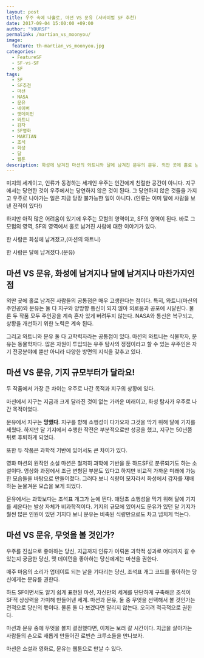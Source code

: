 ```yaml
---
layout: post
title: 우주 속에 나홀로, 마션 VS 문유 (서바이벌 SF 추천)
date: 2017-09-04 15:00:00 +09:00
author: "YOURSF"
permalink: /martian_vs_moonyou/
image:
  feature: th-martian_vs_moonyou.jpg
categories:
  - FeatureSF
  - SF-vs-SF
  - SF
tags:
  - SF
  - SF추천
  - 마션
  - NASA
  - 문유
  - 네이버
  - 맷데이먼
  - 와트니
  - 감자
  - SF영화
  - MARTIAN
  - 조석
  - 화성
  - 달
  - 웹툰
description: 화성에 남겨진 마션의 와트니와 달에 남겨진 문유의 문유. 외딴 곳에 홀로 남겨진 사람들의 공통점은 매우 고생한다는 점이다. 특히, 와트니(마션의 주인공)와 문유는 둘 다 지구와 양방향 통신이 되지 않아 외로움과 공포에 시달린다. 물론 두 작품 모두 주인공을 계속 혼자 있게 버려두지 않는다. NASA와 통신은 복구되고, 상황을 개선하기 위한 노력은 계속 된다.
---
```


미지의 세계이고, 인류가 동경하는 세계인 우주는 인간에게 친절한 공간이 아니다. 지구에서는 당연한 것이 우주에서는 당연하지 않은 것이 된다. 그 당연하지 않은 것들을 가지고 우주로 나아가는 일은 지금 당장 불가능한 일이 아니다. (인류는 이미 달에 사람을 보낸 전적이 있다!)

하지만 아직 많은 어려움이 있기에 우주는 모험의 영역이고, SF의 영역이 된다. 바로 그 모험의 영역, SF의 영역에서 홀로 남겨진 사람에 대한 이야기가 있다.

한 사람은 화성에 남겨졌고,(마션의 와트니)

한 사람은 달에 남겨졌다.(문유)

## 마션 VS 문유, 화성에 남겨지나 달에 남겨지나 마찬가지인 점

외딴 곳에 홀로 남겨진 사람들의 공통점은 매우 고생한다는 점이다. 특히, 와트니(마션의 주인공)와 문유는 둘 다 지구와 양방향 통신이 되지 않아 외로움과 공포에 시달린다. 물론 두 작품 모두 주인공을 계속 혼자 있게 버려두지 않는다. NASA와 통신은 복구되고, 상황을 개선하기 위한 노력은 계속 된다.

그리고 와트니와 문유 둘 다 고학력자라는 공통점이 있다. 마션의 와트니는 식물학자, 문유는 동물학자다. 많은 자원이 투입되는 우주 탐사의 정점이라고 할 수 있는 우주인은 자기 전공분야에 뿐만 아니라 다양한 방면의 지식을 갖추고 있다.

## 마션 VS 문유, 기지 규모부터가 달라요!

두 작품에서 가장 큰 차이는 우주로 나간 목적과 지구의 상황에 있다.

마션에서 지구는 지금과 크게 달라진 것이 없는 가까운 미래이고, 화성 탐사가 우주로 나간 목적이었다.

문유에서 지구는 **망했다**. 지구를 향해 소행성이 다가오자 그것을 막기 위해 달에 기지를 세웠다. 하지만 달 기지에서 수행한 작전은 부분적으로만 성공을 했고, 지구는 50년쯤 뒤로 후퇴하게 되었다.

또한 두 작품은 과학적 기반에 있어서도 큰 차이가 있다.

영화 마션의 원작인 소설 마션은 철저히 과학에 기반을 둔 하드SF로 분류되기도 하는 소설이다. 영상화 과정에서 조금 변형된 부분도 있다고 하지만 비교적 가까운 미래에 가능한 모습들을 바탕으로 만들어졌다. 그러다 보니 식량이 모자라서 화성에서 감자를 재배하는 눈물겨운 모습을 보게 되었다.

문유에서는 과학보다는 조석표 개그가 눈에 띈다. 애당초 소행성을 막기 위해 달에 기지를 세운다는 발상 자체가 비과학적이다. 기지의 규모에 있어서도 문유가 있던 달 기지가 훨씬 많은 인원이 있던 기지다 보니 문유는 비축된 식량만으로도 차고 넘치게 먹는다.

## 마션 VS 문유, 무엇을 볼 것인가?

우주를 진심으로 좋아하는 당신, 지금까지 인류가 이뤄온 과학적 성과로 어디까지 갈 수 있는지 궁금한 당신, 맷 데이먼을 좋아하는 당신에게는 마션을 권한다.

매주 마음의 소리가 업데이트 되는 날을 기다리는 당신, 조석표 개그 코드를 좋아하는 당신에게는 문유를 권한다.

하드 SF이면서도 알기 쉽게 표현된 마션, 자신만의 세계를 단단하게 구축해온 조석이 SF적 상상력을 가미해 만들어낸 세계. 마션과 문유, 둘 중 무엇을 선택해서 볼 것인가는 전적으로 당신의 몫이다. 물론 둘 다 보겠다면 말리지 않는다. 오히려 적극적으로 권한다.

마션과 문유 중에 무엇을 볼지 결정했다면, 이제는 보러 갈 시간이다. 지금을 살아가는 사람들의 손으로 새롭게 만들어진 로빈슨 크루소들을 만나보자.

마션은 소설과 영화로, 문유는 웹툰으로 만날 수 있다.

